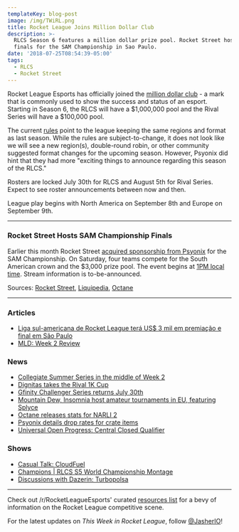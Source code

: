 ```yaml
---
templateKey: blog-post
image: /img/TWiRL.png
title: Rocket League Joins Million Dollar Club
description: >-
  RLCS Season 6 features a million dollar prize pool. Rocket Street hosts the
  finals for the SAM Championship in Sao Paulo.
date: '2018-07-25T08:54:39-05:00'
tags:
  - RLCS
  - Rocket Street
---
```

Rocket League Esports has officially joined the [million dollar club](https://www.rocketleagueesports.com/news/introducing-rlcs-season-6/) - a mark that is commonly used to show the success and status of an esport. Starting in Season 6, the RLCS will have a $1,000,000 pool and the Rival Series will have a $100,000 pool.

The current [rules](https://www.rocketleagueesports.com/rules/) point to the league keeping the same regions and format as last season. While the rules are subject-to-change, it does not look like we will see a new region(s), double-round robin, or other community suggested format changes for the upcoming season. However, Psyonix did hint that they had more "exciting things to announce regarding this season of the RLCS." 

Rosters are locked July 30th for RLCS and August 5th for Rival Series. Expect to see roster announcements between now and then. 

League play begins with North America on September 8th and Europe on September 9th.

---

### Rocket Street Hosts SAM Championship Finals

Earlier this month Rocket Street [acquired sponsorship from Psyonix](https://twitter.com/RocketStreet/status/1015722718107521027) for the SAM Championship. On Saturday, four teams compete for the South American crown and the $3,000 prize pool. The event begins at [1PM local time](https://www.worldtimebuddy.com/?pl=1&lid=3448439,2643743,5128581&h=3448439). Stream information is to-be-announced. 

Sources: [Rocket Street](https://www.rocketstreet.gg/), [Liquipedia](https://liquipedia.net/rocketleague/SAM_Championship/Season_1), [Octane](https://octane.gg/event/sam-championship-season-one-finals)

---

### Articles

* [Liga sul-americana de Rocket League terá US$ 3 mil em premiação e final em São Paulo](http://www.espn.com.br/esports/artigo/_/id/4559904/liga-sul-americana-de-rocket-league-tera-us-3-mil-em-premiacao-e-final-em-sao-paulo)
* [MLD: Week 2 Review](https://www.mldoubles.com/single-post/2018/07/23/Season-7-Week-2-Review)

### News

* [Collegiate Summer Series in the middle of Week 2](https://twitter.com/CollegeCarball/status/1016928985115025408)
* [Dignitas takes the Rival 1K Cup](https://www.reddit.com/r/RocketLeagueEsports/comments/90ows3/rival_eu_1k_cup_july_21st_22nd_discussion/)
* [Gfinity Challenger Series returns July 30th](https://twitter.com/Gfinity/status/1022091682270138369)
* [Mountain Dew, Insomnia host amateur tournaments in EU, featuring Splyce](http://www.esports-news.co.uk/2018/07/24/mountain-dew-esports-truck-insomnia/)
* [Octane releases stats for NARLI 2](https://www.reddit.com/r/RocketLeagueEsports/comments/91jjn5/octane_northern_arena_invitational_2_stats/)
* [Psyonix details drop rates for crate items](https://www.rocketleague.com/news/drop-rates-in-rocket-league-crates/)
* [Universal Open Progress: Central Closed Qualifier](https://universalopen.gg/phases/central-closed-qualifier/)

### Shows

* [Casual Talk: CloudFuel](https://www.youtube.com/watch?v=7cVUlbzVrbw)
* [Champions | RLCS S5 World Championship Montage](https://www.youtube.com/watch?v=WS2ny_3F-z4)
* [Discussions with Dazerin: Turbopolsa](https://www.youtube.com/watch?v=kY9Jr-KI3KQ)

---

Check out /r/RocketLeagueEsports' curated [resources list](https://www.reddit.com/r/RocketLeagueEsports/wiki/links) for a bevy of information on the Rocket League competitive scene.

For the latest updates on _This Week in Rocket League_, follow [@JasherIO](https://twitter.com/JasherIO)!
